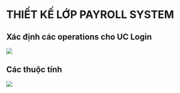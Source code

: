 # THIẾT KẾ LỚP PAYROLL SYSTEM
## Xác định các operations cho UC Login
![](https://www.planttext.com/api/plantuml/png/Z591QiCm4Bph5Jgga7p0XvBGQoa5amTivSKLo2kpMhc4qfVrq2Vr2vLYkKw33zL1xEuCcfb5tvzVXoZ0aWQlh8SOzMFe7Jq44WxU8-jtfVFnPMe81cnqA-oet-anqvVkhj4l8NW4MkWXYKaHkT6dV6Ty2gvJ7whA79Ey8ecp82vGYpmvYrKCLWp_huba-JpASsQy1UxCM8ih-bmK4ukD5crY9-UZjPZRMNy2xxgiFG-lKkmqOmo9BMvu-8rMcFMb7kKf-pUhTfqMb-QFezkzx_VtsqjgT3OKD_cdYzC127fKDz5MV8aNDLmWTK3goWVu0G00__y30000)

## Các thuộc tính 
![](https://www.planttext.com/api/plantuml/png/V55B3i8W4Drp2fOsiHVemjGqxboOD1u0OT8I4SmmhIR6axdmI5v1g3NznCXgUBmVy7eySqy2gJaP9etmdczTfMtXBA4p1f3V60yBB04M22eCMXY_iE846Iy9jQsM_1oKtrtI2LfXj184OqsIyODp1eJjA2OcxJrWF6YTLkpE-X8HBG5RBQ4l86kGnmXlhjhJD7_cMm55uYuONHogEVKp35dhXkffbWZ8lmiESS64pHyiJLVZ_XblFFYVh55opyh1glWLRm000F__0m00)
